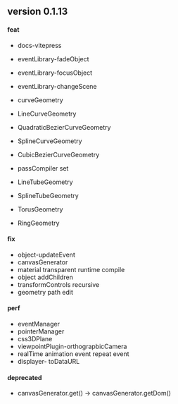 ## version 0.1.13

#### feat

- docs-vitepress

- eventLibrary-fadeObject
- eventLibrary-focusObject
- eventLibrary-changeScene

- curveGeometry
- LineCurveGeometry
- QuadraticBezierCurveGeometry
- SplineCurveGeometry
- CubicBezierCurveGeometry
- passCompiler set
- LineTubeGeometry
- SplineTubeGeometry
- TorusGeometry
- RingGeometry

#### fix

- object-updateEvent
- canvasGenerator
- material transparent runtime compile
- object addChildren
- transformControls recursive
- geometry path edit

#### perf

- eventManager
- pointerManager
- css3DPlane
- viewpointPlugin-orthograpbicCamera
- realTime animation event repeat event
- displayer- toDataURL

#### deprecated

- canvasGenerator.get() -> canvasGenerator.getDom()
